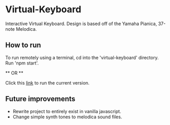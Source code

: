 # Virtual-Keyboard

Interactive Virtual Keyboard. Design is based off of the Yamaha Pianica, 37-note Melodica.


## How to run

 To run remotely using a terminal, cd into the 'virtual-keyboard' directory. Run 'npm start'.

** OR **

 Click this [link](https://virtual-keyboard.onrender.com/) to run the current version.

## Future improvements

- Rewrite project to entirely exist in vanilla javascript. 
- Change simple synth tones to melodica sound files. 
